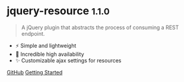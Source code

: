# jquery-resource <small>1.1.0</small>

> A jQuery plugin that abstracts the process of consuming a REST endpoint.

- ⚡ Simple and lightweight
- 🚀 Incredible high availability
- ✨ Customizable ajax settings for resources

[GitHub](https://github.com/nick-lai/jquery-resource)
[Getting Started](#jquery-resource)
